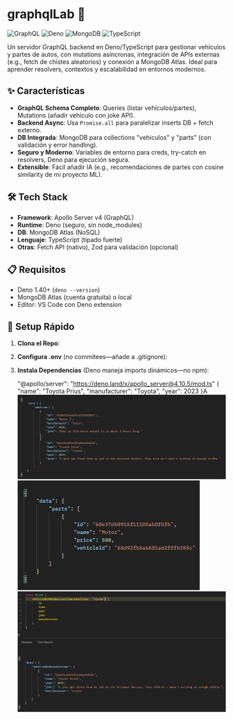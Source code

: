 # graphqlLab 🚀

![GraphQL](https://img.shields.io/badge/GraphQL-E10098?style=for-the-badge&logo=graphql&logoColor=white) ![Deno](https://img.shields.io/badge/Deno-5405A1?style=for-the-badge&logo=deno&logoColor=white) ![MongoDB](https://img.shields.io/badge/MongoDB-4EA94B?style=for-the-badge&logo=mongodb&logoColor=white) ![TypeScript](https://img.shields.io/badge/TypeScript-007ACC?style=for-the-badge&logo=typescript&logoColor=white)

Un servidor GraphQL backend en Deno/TypeScript para gestionar vehículos y partes de autos, con mutations asíncronas, integración de APIs externas (e.g., fetch de chistes aleatorios) y conexión a MongoDB Atlas. Ideal para aprender resolvers, contextos y escalabilidad en entornos modernos.

## ✨ Características
- **GraphQL Schema Completo**: Queries (listar vehículos/partes), Mutations (añadir vehículo con joke API).
- **Backend Async**: Usa `Promise.all` para paralelizar inserts DB + fetch externo.
- **DB Integrada**: MongoDB para collections "vehiculos" y "parts" (con validación y error handling).
- **Seguro y Moderno**: Variables de entorno para creds, try-catch en resolvers, Deno para ejecución segura.
- **Extensible**: Fácil añadir IA (e.g., recomendaciones de partes con cosine similarity de mi proyecto ML).

## 🛠️ Tech Stack
- **Framework**: Apollo Server v4 (GraphQL)
- **Runtime**: Deno (seguro, sin node_modules)
- **DB**: MongoDB Atlas (NoSQL)
- **Lenguaje**: TypeScript (tipado fuerte)
- **Otras**: Fetch API (nativo), Zod para validación (opcional)

## 📋 Requisitos
- Deno 1.40+ (`deno --version`)
- MongoDB Atlas (cuenta gratuita) o local
- Editor: VS Code con Deno extension

## 🚀 Setup Rápido
1. **Clona el Repo**:

2. **Configura .env** (no commitees—añade a .gitignore):

3. **Instala Dependencias** (Deno maneja imports dinámicos—no npm):

      "@apollo/server": "https://deno.land/x/apollo_server@4.10.5/mod.ts"
      {
  "name": "Toyota Prius",
  "manufacturer": "Toyota",
  "year": 2023
}A
![alt text](image.png)
![alt text](image-1.png)
![alt text](image-2.png)